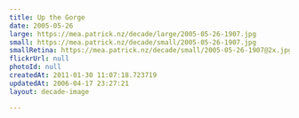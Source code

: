 ```yaml
---
title: Up the Gorge
date: 2005-05-26
large: https://mea.patrick.nz/decade/large/2005-05-26-1907.jpg
small: https://mea.patrick.nz/decade/small/2005-05-26-1907.jpg
smallRetina: https://mea.patrick.nz/decade/small/2005-05-26-1907@2x.jpg
flickrUrl: null
photoId: null
createdAt: 2011-01-30 11:07:18.723719
updatedAt: 2006-04-17 23:27:21
layout: decade-image

---
```


